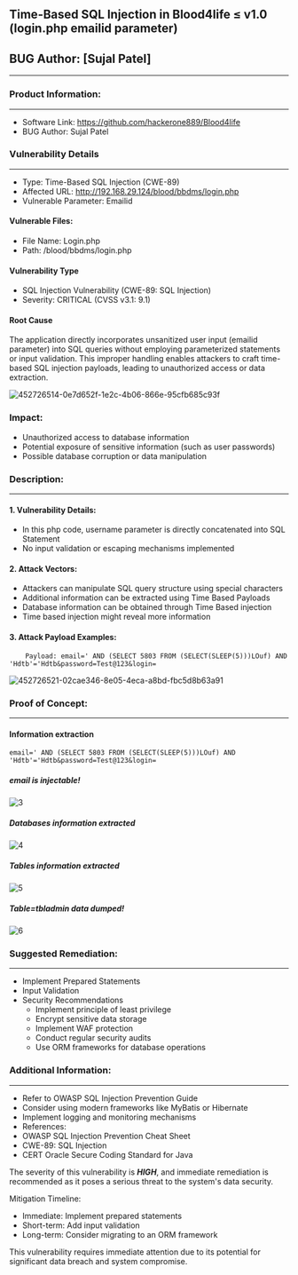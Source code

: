 **Time-Based SQL Injection in Blood4life ≤ v1.0 (login.php emailid parameter)**
---
## BUG Author: [Sujal Patel]
---
### Product Information:
---
- Software Link: https://github.com/hackerone889/Blood4life
- BUG Author: Sujal Patel

### Vulnerability Details
---
- Type: Time-Based SQL Injection (CWE-89)
- Affected URL: http://192.168.29.124/blood/bbdms/login.php
- Vulnerable Parameter: Emailid

#### Vulnerable Files:
- File Name: Login.php
- Path: /blood/bbdms/login.php

#### Vulnerability Type
- SQL Injection Vulnerability (CWE-89: SQL Injection)
- Severity: CRITICAL (CVSS v3.1: 9.1)

#### Root Cause
The application directly incorporates unsanitized user input (emailid parameter) into SQL queries without employing parameterized statements or input validation. This improper handling enables attackers to craft time-based SQL injection payloads, leading to unauthorized access or data extraction.

![452726514-0e7d652f-1e2c-4b06-866e-95cfb685c93f](https://github.com/user-attachments/assets/03489186-8456-4148-b285-a70bede55565)


### Impact:
- Unauthorized access to database information  
- Potential exposure of sensitive information (such as user passwords)  
- Possible database corruption or data manipulation

### Description:
---
#### 1. Vulnerability Details:
- In this php code, username parameter is directly concatenated into SQL Statement
- No input validation or escaping mechanisms implemented

#### 2. Attack Vectors:
- Attackers can manipulate SQL query structure using special characters
- Additional information can be extracted using Time Based Payloads
- Database information can be obtained through Time Based injection
- Time based injection might reveal more information

#### 3. Attack Payload Examples: 
```
    Payload: email=' AND (SELECT 5803 FROM (SELECT(SLEEP(5)))LOuf) AND 'Hdtb'='Hdtb&password=Test@123&login=
```

![452726521-02cae346-8e05-4eca-a8bd-fbc5d8b63a91](https://github.com/user-attachments/assets/a7a1d5c4-4b40-4cc1-9ae1-c81e4795be88)


### Proof of Concept:
---
#### Information extraction
```
email=' AND (SELECT 5803 FROM (SELECT(SLEEP(5)))LOuf) AND 'Hdtb'='Hdtb&password=Test@123&login=
```
##### email is injectable!

![3](https://github.com/user-attachments/assets/0218c9d4-f130-401f-b0dd-bbafdd721305)


##### Databases information extracted

![4](https://github.com/user-attachments/assets/2b0708a6-d214-473c-8afa-acce953e58f2)


##### Tables information extracted

![5](https://github.com/user-attachments/assets/b1d62f66-6dce-4e83-a09f-602a49fbed89)

##### Table=tbladmin data dumped!

![6](https://github.com/user-attachments/assets/e9e87543-f56d-4cbe-bb2d-05dc46d7a46b)

### Suggested Remediation:
---
- Implement Prepared Statements
- Input Validation
- Security Recommendations
  - Implement principle of least privilege
  - Encrypt sensitive data storage
  - Implement WAF protection
  - Conduct regular security audits
  - Use ORM frameworks for database operations

### Additional Information:
---
- Refer to OWASP SQL Injection Prevention Guide
- Consider using modern frameworks like MyBatis or Hibernate
- Implement logging and monitoring mechanisms
- References:
 - OWASP SQL Injection Prevention Cheat Sheet
 - CWE-89: SQL Injection
 - CERT Oracle Secure Coding Standard for Java

The severity of this vulnerability is ***HIGH***, and immediate remediation is recommended as it poses a serious threat to the system's data security.

Mitigation Timeline:

- Immediate: Implement prepared statements
- Short-term: Add input validation
- Long-term: Consider migrating to an ORM framework

This vulnerability requires immediate attention due to its potential for significant data breach and system compromise.

